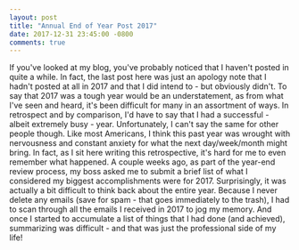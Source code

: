 ```yaml
---
layout: post
title: "Annual End of Year Post 2017"
date: 2017-12-31 23:45:00 -0800
comments: true
---
```

If you've looked at my blog, you've probably noticed that I haven't posted in quite a while. In fact, the last post here was just an apology note that I hadn't posted at all in 2017 and that I did intend to - but obviously didn't. To say that 2017 was a tough year would be an understatement, as from what I've seen and heard, it's been difficult for many in an assortment of ways. In retrospect and by comparison, I'd have to say that I had a successful - albeit extremely busy - year. Unfortunately, I can't say the same for other people though. Like most Americans, I think this past year was wrought with nervousness and constant anxiety for what the next day/week/month might bring. In fact, as I sit here writing this retrospective, it's hard for me to even remember what happened.
A couple weeks ago, as part of the year-end review process, my boss asked me to submit a brief list of what I considered my biggest accomplishments were for 2017. Surprisingly, it was actually a bit difficult to think back about the entire year. Because I never delete any emails (save for spam - that goes immediately to the trash), I had to scan through all the emails I received in 2017 to jog my memory. And once I started to accumulate a list of things that I had done (and achieved), summarizing was difficult - and that was just the professional side of my life!

